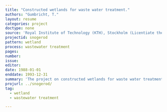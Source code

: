 ```yaml
---
title: "Constructed wetlands for waste water treatment."
authors: "Gumbricht, T."
layout: resume
categories: project
doctype: none
source: 'Royal Institute of Technology (KTH), Stockholm (Licentiate thesis.)'
projectid: snogerod
pattern: wetland
process: wastewater treatment
pages:
number:
issue:
editor:
date: 1988-01-01
enddate: 1993-12-31
summary: 'The project on constructed wetlands for waste water treatment originated from the consulting company K-Konsult where I worked 1984 - 1988. I brought this project along when I started my doctoral studies at the Royal Institute of technology (KTH) in 1988. The studies on constructed wetlands formed the basis of my Technical Licentiate degree in 1991. The project results have been published in several journal articles. The overview article on nutrient processes in constructed wetlands is my most cited and widely read publication.'
projurl: ../snogerod/
tag:
  - wetland
  - wastewater treatment

---
```

